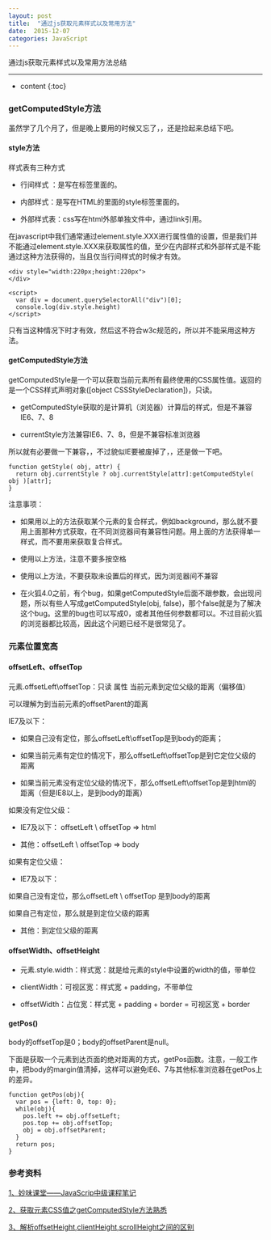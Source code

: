 ```yaml
---
layout: post
title:  "通过js获取元素样式以及常用方法"
date:  2015-12-07
categories: JavaScript
---
```


通过js获取元素样式以及常用方法总结

---

* content
{:toc}

### getComputedStyle方法

虽然学了几个月了，但是晚上要用的时候又忘了，，还是捡起来总结下吧。

#### style方法

样式表有三种方式

* 行间样式 ：是写在标签里面的。

* 内部样式：是写在HTML的里面的style标签里面的。

* 外部样式表：css写在html外部单独文件中，通过link引用。 



在javascript中我们通常通过element.style.XXX进行属性值的设置，但是我们并不能通过element.style.XXX来获取属性的值，至少在内部样式和外部样式是不能通过这种方法获得的，当且仅当行间样式的时候才有效。


	<div style="width:220px;height:220px">
	</div>

	<script>
	  var div = document.querySelectorAll("div")[0];
	  console.log(div.style.height)
	</script>

只有当这种情况下时才有效，然后这不符合w3c规范的，所以并不能采用这种方法。


#### getComputedStyle方法

getComputedStyle是一个可以获取当前元素所有最终使用的CSS属性值。返回的是一个CSS样式声明对象([object CSSStyleDeclaration])，只读。


* getComputedStyle获取的是计算机（浏览器）计算后的样式，但是不兼容IE6、7、8

* currentStyle方法兼容IE6、7、8，但是不兼容标准浏览器

所以就有必要做一下兼容，，不过貌似IE要被废掉了，，还是做一下吧。

	function getStyle( obj, attr) { 
	  return obj.currentStyle ? obj.currentStyle[attr]:getComputedStyle( obj )[attr]; 
	}

注意事项：

* 如果用以上的方法获取某个元素的复合样式，例如background，那么就不要用上面那种方式获取，在不同浏览器间有兼容性问题。用上面的方法获得单一样式，而不要用来获取复合样式。

* 使用以上方法，注意不要多按空格
    
* 使用以上方法，不要获取未设置后的样式，因为浏览器间不兼容
    
* 在火狐4.0之前，有个bug，如果getComputedStyle后面不跟参数，会出现问题，所以有些人写成getComputedStyle(obj, false)，那个false就是为了解决这个bug。这里的bug也可以写成0，或者其他任何参数都可以。不过目前火狐的浏览器都比较高，因此这个问题已经不是很常见了。


### 元素位置宽高

#### offsetLeft、offsetTop

元素.offsetLeft\offsetTop：只读 属性 当前元素到定位父级的距离（偏移值）

可以理解为到当前元素的offsetParent的距离

IE7及以下：

* 如果自己没有定位，那么offsetLeft\offsetTop是到body的距离；

* 如果当前元素有定位的情况下，那么offsetLeft\offsetTop是到它定位父级的距离
    
* 如果当前元素没有定位父级的情况下，那么offsetLeft\offsetTop是到html的距离（但是IE8以上，是到body的距离）

如果没有定位父级：
    
* IE7及以下： offsetLeft \ offsetTop => html
   
* 其他：offsetLeft \ offsetTop => body

如果有定位父级：

    
* IE7及以下：
        
如果自己没有定位，那么offsetLeft \ offsetTop 是到body的距离
        
如果自己有定位，那么就是到定位父级的距离
    
* 其他：到定位父级的距离

#### offsetWidth、offsetHeight
   
* 元素.style.width：样式宽：就是给元素的style中设置的width的值，带单位
    
* clientWidth：可视区宽：样式宽 + padding，不带单位
   
* offsetWidth：占位宽：样式宽 + padding + border = 可视区宽 + border


#### getPos()

body的offsetTop是0；body的offsetParent是null。

下面是获取一个元素到达页面的绝对距离的方式，getPos函数。注意，一般工作中，把body的margin值清掉，这样可以避免IE6、7与其他标准浏览器在getPos上的差异。

	function getPos(obj){
	  var pos = {left: 0, top: 0};
	  while(obj){
	    pos.left += obj.offsetLeft;
	    pos.top += obj.offsetTop;
	    obj = obj.offsetParent;
	  }
	  return pos;
	}


### 参考资料


[1、妙味课堂——JavaScrip中级课程笔记 ](http://fantaghiro.github.io/study/2014/09/16/JS-Intermediary-Lessons-From-MiaoV.html#offsetleftoffsettop)

[2、获取元素CSS值之getComputedStyle方法熟悉](http://www.zhangxinxu.com/wordpress/2012/05/getcomputedstyle-js-getpropertyvalue-currentstyle/)

[3、解析offsetHeight,clientHeight,scrollHeight之间的区别](http://www.jb51.net/article/43470.htm)




